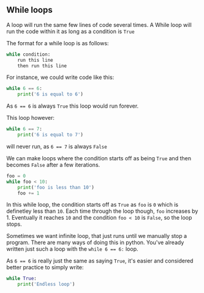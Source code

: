 ## While loops

A loop will run the same few lines of code several times.
A While loop will run the code within it as long as a condition is `True`

The format for a while loop is as follows:

``` python
while condition:
    run this line
    then run this line
```

For instance, we could write code like this:

``` python
while 6 == 6:
    print('6 is equal to 6')
```

As `6 == 6` is always `True` this loop would run forever.

This loop however:

``` python
while 6 == 7:
    print('6 is equal to 7')
```

will never run, as `6 == 7` is always `False`

We can make loops where the condition starts off as being `True` and then becomes `False` after a few iterations.

``` python
foo = 0
while foo < 10:
    print('foo is less than 10')
    foo += 1
```

In this while loop, the condition starts off as `True` as `foo` is `0` which is definetley less than `10`. Each time through the loop though, `foo` increases by 1. Eventually it reaches `10` and the condition `foo < 10` is `False`, so the loop stops.

Sometimes we want infinite loop, that just runs until we manually stop a program. There are many ways of doing this in python. You've already written just such a loop with the `while 6 == 6:` loop.

As `6 == 6` is really just the same as saying `True`, it's easier and considered better practice to simply write:

``` python
while True:
    print('Endless loop')
```


